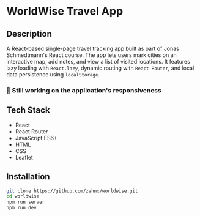 # WorldWise Travel App

## Description
A React-based single-page travel tracking app built as part of Jonas Schmedtmann's React course. The app lets users mark cities on an interactive map, add notes, and view a list of visited locations. It features lazy loading with `React.lazy`, dynamic routing with `React Router`, and local data persistence using `localStorage`.

### 🚧 Still working on the application's responsiveness

## Tech Stack
- React
- React Router
- JavaScript ES6+
- HTML
- CSS
- Leaflet

## Installation

```bash
git clone https://github.com/zahnx/worldwise.git
cd worldwise
npm run server
npm run dev
